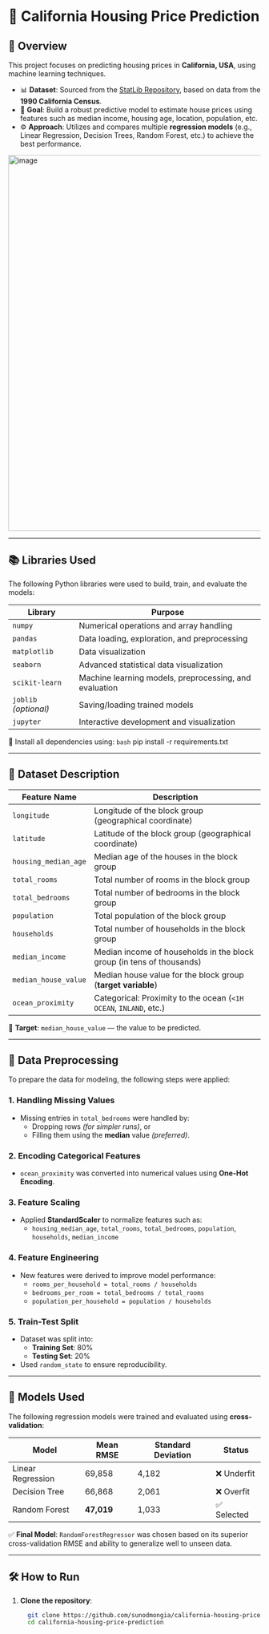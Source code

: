 # 🏡 California Housing Price Prediction

## 📌 Overview

This project focuses on predicting housing prices in **California, USA**, using machine learning techniques.

- 📊 **Dataset**: Sourced from the [StatLib Repository](http://lib.stat.cmu.edu/datasets/), based on data from the **1990 California Census**.
- 🧠 **Goal**: Build a robust predictive model to estimate house prices using features such as median income, housing age, location, population, etc.
- ⚙️ **Approach**: Utilizes and compares multiple **regression models** (e.g., Linear Regression, Decision Trees, Random Forest, etc.) to achieve the best performance.


<img width="750" height="750" alt="image" src="https://github.com/user-attachments/assets/123793db-3310-45e4-8598-50602819006d" />

---

## 📚 Libraries Used

The following Python libraries were used to build, train, and evaluate the models:

| Library            | Purpose                                 |
|--------------------|-----------------------------------------|
| `numpy`            | Numerical operations and array handling |
| `pandas`           | Data loading, exploration, and preprocessing |
| `matplotlib`       | Data visualization                      |
| `seaborn`          | Advanced statistical data visualization |
| `scikit-learn`     | Machine learning models, preprocessing, and evaluation |
| `joblib` *(optional)* | Saving/loading trained models           |
| `jupyter`          | Interactive development and visualization |

📌 Install all dependencies using:
```bash```
pip install -r requirements.txt

---

## 💾 Dataset Description

| Feature Name           | Description                                                                 |
|------------------------|-----------------------------------------------------------------------------|
| `longitude`            | Longitude of the block group (geographical coordinate)                      |
| `latitude`             | Latitude of the block group (geographical coordinate)                       |
| `housing_median_age`   | Median age of the houses in the block group                                 |
| `total_rooms`          | Total number of rooms in the block group                                    |
| `total_bedrooms`       | Total number of bedrooms in the block group                                 |
| `population`           | Total population of the block group                                         |
| `households`           | Total number of households in the block group                               |
| `median_income`        | Median income of households in the block group (in tens of thousands)       |
| `median_house_value`   | Median house value for the block group (**target variable**)                |
| `ocean_proximity`      | Categorical: Proximity to the ocean (`<1H OCEAN`, `INLAND`, etc.)           |

🎯 **Target**: `median_house_value` — the value to be predicted.

---

## 🧹 Data Preprocessing

To prepare the data for modeling, the following steps were applied:

### 1. Handling Missing Values
- Missing entries in `total_bedrooms` were handled by:
  - Dropping rows *(for simpler runs)*, or
  - Filling them using the **median** value *(preferred)*.

### 2. Encoding Categorical Features
- `ocean_proximity` was converted into numerical values using **One-Hot Encoding**.

### 3. Feature Scaling
- Applied **StandardScaler** to normalize features such as:
  - `housing_median_age`, `total_rooms`, `total_bedrooms`, `population`, `households`, `median_income`

### 4. Feature Engineering
- New features were derived to improve model performance:
  - `rooms_per_household = total_rooms / households`
  - `bedrooms_per_room = total_bedrooms / total_rooms`
  - `population_per_household = population / households`

### 5. Train-Test Split
- Dataset was split into:
  - **Training Set**: 80%
  - **Testing Set**: 20%
- Used `random_state` to ensure reproducibility.
  
---

## 🤖 Models Used

The following regression models were trained and evaluated using **cross-validation**:

| Model              | Mean RMSE | Standard Deviation | Status     |
|-------------------|-----------|--------------------|------------|
| Linear Regression  | 69,858    | 4,182              | ❌ Underfit |
| Decision Tree      | 66,868    | 2,061              | ❌ Overfit  |
| Random Forest      | **47,019**| 1,033              | ✅ Selected |

✅ **Final Model**: `RandomForestRegressor` was chosen based on its superior cross-validation RMSE and ability to generalize well to unseen data.

---

## 🛠️ How to Run

1. **Clone the repository**:
   ```bash
     git clone https://github.com/sunodmongia/california-housing-price-prediction.git
     cd california-housing-price-prediction

  

